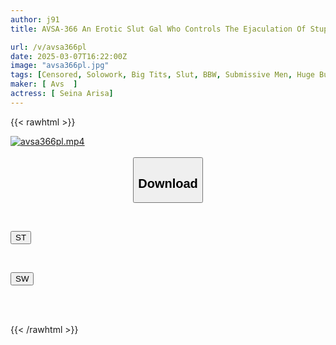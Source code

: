 ```yaml
---
author: j91
title: AVSA-366 An Erotic Slut Gal Who Controls The Ejaculation Of Stupid Masochistic Men She Catches On A Dating Site And Plays With Them! Oto Alice

url: /v/avsa366pl
date: 2025-03-07T16:22:00Z
image: "avsa366pl.jpg"
tags: [Censored, Solowork, Big Tits, Slut, BBW, Submissive Men, Huge Butt	]
maker: [ Avs  ]
actress: [ Seina Arisa]
---
```



{{< rawhtml >}}

<div class="video" data-videoid="VBQawagPdAfzLM">
    <a href="javascript:;">
        <img src="/v/avsa366pl/avsa366pl.jpg" width="WIDTH" height="HEIGHT" alt="avsa366pl.mp4" loading="lazy">
    </a>
</div>

<script type="text/javascript" src="https://j91.asia/asset/on-demand-st.js"></script>

<br>
  <link rel="stylesheet" href="https://j91.asia/asset/bs5.css">
  
  <center>
  <button class="btn btn-primary" type="button" data-bs-toggle="collapse" data-bs-target=".multi-collapse" aria-expanded="false" aria-controls="multiCollapseExample1 multiCollapseExample2"><h2>Download</h2></button></center>
</p>
<div class="row">
  <div class="col">
    <div class="collapse multi-collapse" id="multiCollapseExample1">
      <div class="card card-body">
	      	      <br>
<div class="buttons">  
<p><a href="/v/avsa366pl/st.html" target="_blank"><button class="btn-hover color-3"><i class="fa fa-download"></i> ST</button></a></p></div>
    </div>
  </div>
</div>
  <div class="col">
    <div class="collapse multi-collapse" id="multiCollapseExample2">
      <div class="card card-body">
	      <br>
<div class="buttons">
<p><a href="/v/avsa366pl/sw.html" target="_blank"><button class="btn-hover color-2"><i class="fa fa-download"></i> SW</button></a></p></div>
<br><br>
      </div>
    </div>
  </div>
</div>

{{< /rawhtml >}}